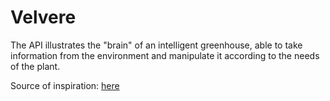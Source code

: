 # Velvere

<p>The API illustrates the "brain" of an intelligent greenhouse, able to take information from the environment and manipulate it according to the needs of the plant.</p>
<p>Source of inspiration: <a href="https://github.com/CryceTruly/bookmarker-api">here</a></p>